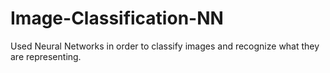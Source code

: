 # Image-Classification-NN
Used Neural Networks in order to classify images and recognize what they are representing.
